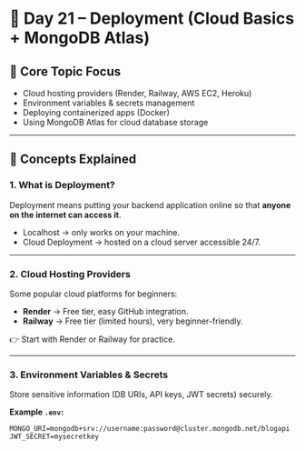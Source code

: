 # 📅 Day 21 – Deployment (Cloud Basics + MongoDB Atlas)

## 🌟 Core Topic Focus

- Cloud hosting providers (Render, Railway, AWS EC2, Heroku)
- Environment variables & secrets management
- Deploying containerized apps (Docker)
- Using MongoDB Atlas for cloud database storage

---

## 📝 Concepts Explained

### 1. What is Deployment?

Deployment means putting your backend application online so that **anyone on the internet can access it**.

- Localhost → only works on your machine.
- Cloud Deployment → hosted on a cloud server accessible 24/7.

---

### 2. Cloud Hosting Providers

Some popular cloud platforms for beginners:

- **Render** → Free tier, easy GitHub integration.
- **Railway** → Free tier (limited hours), very beginner-friendly.

👉 Start with Render or Railway for practice.

---

### 3. Environment Variables & Secrets

Store sensitive information (DB URIs, API keys, JWT secrets) securely.

**Example `.env`:**

```env
MONGO_URI=mongodb+srv://username:password@cluster.mongodb.net/blogapi
JWT_SECRET=mysecretkey
```
